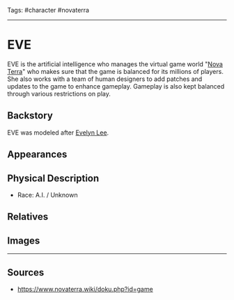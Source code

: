 Tags: #character #novaterra

---
# EVE

EVE is the artificial intelligence who manages the virtual game world "[Nova Terra](NovaTerra.md)" who makes sure that the game is balanced for its millions of players. She also works with a team of human designers to add patches and updates to the game to enhance gameplay. Gameplay is also kept balanced through various restrictions on play.

## Backstory

EVE was modeled after [Evelyn Lee](Zem'tal_feg.md).

## Appearances

## Physical Description

- Race: A.I. / Unknown

## Relatives

## Images

---
## Sources
- https://www.novaterra.wiki/doku.php?id=game